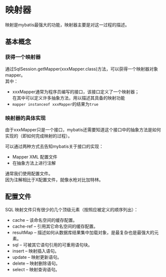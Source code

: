 # 映射器
映射是mybatis最强大的功能，映射器主要是对这一过程的描述。

## 基本概念
### 获得一个映射器
通过SqlSession.getMapper(xxxMapper.class)方法，可以获得一个映射器对象mapper。  
其中：
* xxxMapper通常为程序员编写的接口，该接口定义了一个映射器；  
  在其中可以定义许多抽象方法，用以描述其具备的映射功能
* `mapper instanceof xxxMapper`的结果为`true`

### 映射器的具体实现

由于xxxMapper只是一个接口，mybatis还需要知道这个接口中的抽象方法是如何实现的（即如何完成映射的过程）。

可以通过两种方式去告知mybatis关于接口的实现：
* Mapper XML 配置文件
* 在抽象方法上进行注解

通常我们使用配置文件。  
因为注解相比于X配置文件，就像水枪对比加特林。

## 配置文件
SQL 映射文件只有很少的几个顶级元素（按照应被定义的顺序列出）：
* cache – 该命名空间的缓存配置。
* cache-ref – 引用其它命名空间的缓存配置。
* resultMap – 描述如何从数据库结果集中加载对象，是最复杂也是最强大的元素。
* sql – 可被其它语句引用的可重用语句块。
* insert – 映射插入语句。
* update – 映射更新语句。
* delete – 映射删除语句。
* select – 映射查询语句。
